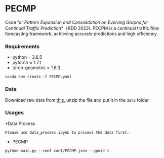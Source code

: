 # PECMP

Code for *Pattern Expansion and Consolidation on Evolving Graphs for Continual Traffic Prediction**（KDD 2023). PECPM is a continual traffic flow forecasting framework, achieving accurate predictions and high efficiency.

### Requirements

* python = 3.8.5
* pytorch = 1.7.1
* torch-geometric = 1.6.3

```
conda env create -f PECMP.yaml
```
  
### Data

Download raw data from [this](https://drive.google.com/file/d/1P5wowSaNSWBNCK3mQwESp-G2zsutXc5S/view?usp=sharing), unzip the file and put it in the `data` folder

### Usages

*Data Process
```
Please use data_process.ipynb to process the data first.
```

* PECMP
```
python main.py --conf conf/PECMP.json --gpuid 1
```


